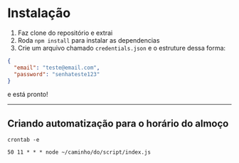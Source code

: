 # Instalação

1. Faz clone do repositório e extrai
2. Roda `npm install` para instalar as dependencias
3. Crie um arquivo chamado `credentials.json` e o estruture dessa forma:
```json
{
  "email": "teste@email.com",
  "password": "senhateste123"
}
```
e está pronto!

---
## Criando automatização para o horário do almoço
`crontab -e`

`50 11 * * * node ~/caminho/do/script/index.js`
